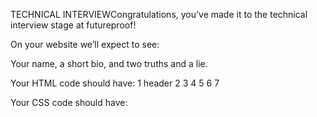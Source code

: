 TECHNICAL INTERVIEWCongratulations, you’ve made it to the technical interview stage at futureproof!

On your website we’ll expect to see:

Your  name,  a  short  bio,  and  two truths and a lie.

Your HTML code should have:
1  header
2
3
4
5
6
7




Your CSS code should have: